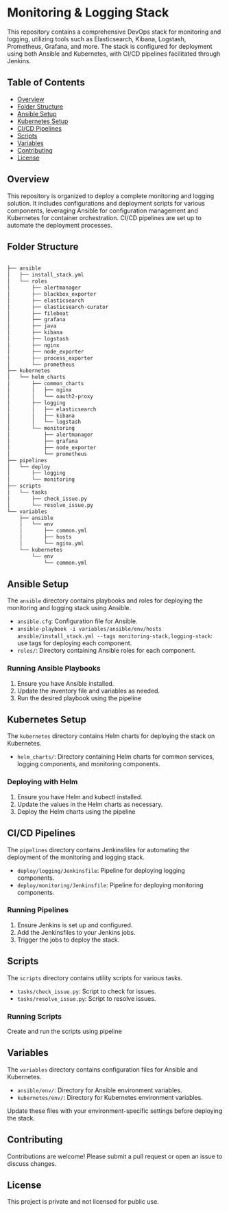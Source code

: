 
# Monitoring & Logging Stack

This repository contains a comprehensive DevOps stack for monitoring and logging, utilizing tools such as Elasticsearch, Kibana, Logstash, Prometheus, Grafana, and more. The stack is configured for deployment using both Ansible and Kubernetes, with CI/CD pipelines facilitated through Jenkins.

## Table of Contents

-   [Overview](#overview)
-   [Folder Structure](#folder-structure)
-   [Ansible Setup](#ansible-setup)
-   [Kubernetes Setup](#kubernetes-setup)
-   [CI/CD Pipelines](#cicd-pipelines)
-   [Scripts](#scripts)
-   [Variables](#variables)
-   [Contributing](#contributing)
-   [License](#license)

## Overview

This repository is organized to deploy a complete monitoring and logging solution. It includes configurations and deployment scripts for various components, leveraging Ansible for configuration management and Kubernetes for container orchestration. CI/CD pipelines are set up to automate the deployment processes.

## Folder Structure

```sh

├── ansible
│   ├── install_stack.yml
│   └── roles
│       ├── alertmanager
│       ├── blackbox_exporter
│       ├── elasticsearch
│       ├── elasticsearch-curator
│       ├── filebeat
│       ├── grafana
│       ├── java
│       ├── kibana
│       ├── logstash
│       ├── nginx
│       ├── node_exporter
│       ├── process_exporter
│       └── prometheus
├── kubernetes
│   └── helm_charts
│       ├── common_charts
│       │   ├── nginx
│       │   └── oauth2-proxy
│       ├── logging
│       │   ├── elasticsearch
│       │   ├── kibana
│       │   └── logstash
│       └── monitoring
│           ├── alertmanager
│           ├── grafana
│           ├── node_exporter
│           └── prometheus
├── pipelines
│   └── deploy
│       ├── logging
│       └── monitoring
├── scripts
│   └── tasks
│       ├── check_issue.py
│       └── resolve_issue.py
└── variables
    ├── ansible
    │   └── env
    │       ├── common.yml
    │       ├── hosts
    │       └── nginx.yml
    └── kubernetes
        └── env
            └── common.yml

```
## Ansible Setup

The `ansible` directory contains playbooks and roles for deploying the monitoring and logging stack using Ansible.

-   `ansible.cfg`: Configuration file for Ansible.
-   `ansible-playbook -i variables/ansible/env/hosts ansible/install_stack.yml --tags monitoring-stack,logging-stack`: use tags for deploying each component.
-   `roles/`: Directory containing Ansible roles for each component.

### Running Ansible Playbooks

1.  Ensure you have Ansible installed.
2.  Update the inventory file and variables as needed.
3.  Run the desired playbook using the pipeline


## Kubernetes Setup

The `kubernetes` directory contains Helm charts for deploying the stack on Kubernetes.

-   `helm_charts/`: Directory containing Helm charts for common services, logging components, and monitoring components.

### Deploying with Helm

1.  Ensure you have Helm and kubectl installed.
2.  Update the values in the Helm charts as necessary.
3.  Deploy the Helm charts using the pipeline


## CI/CD Pipelines

The `pipelines` directory contains Jenkinsfiles for automating the deployment of the monitoring and logging stack.

-   `deploy/logging/Jenkinsfile`: Pipeline for deploying logging components.
-   `deploy/monitoring/Jenkinsfile`: Pipeline for deploying monitoring components.

### Running Pipelines

1.  Ensure Jenkins is set up and configured.
2.  Add the Jenkinsfiles to your Jenkins jobs.
3.  Trigger the jobs to deploy the stack.

## Scripts

The `scripts` directory contains utility scripts for various tasks.

-   `tasks/check_issue.py`: Script to check for issues.
-   `tasks/resolve_issue.py`: Script to resolve issues.

### Running Scripts

Create and run the scripts using pipeline

## Variables

The `variables` directory contains configuration files for Ansible and Kubernetes.

-   `ansible/env/`: Directory for Ansible environment variables.
-   `kubernetes/env/`: Directory for Kubernetes environment variables.

Update these files with your environment-specific settings before deploying the stack.

## Contributing

Contributions are welcome! Please submit a pull request or open an issue to discuss changes.

## License

This project is private and not licensed for public use.

